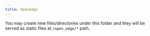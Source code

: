 ```yaml
---
title: OpenEdge
---
```


You may create new files/directories under this folder and they will be served as static files at `/open_edge/*` path.
